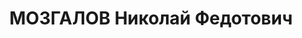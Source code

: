 ---
title: МОЗГАЛОВ Николай Федотович
description: 'Род. в 1888, Муромский р-н, с. Лопатино. Проживал: ст. Муром. Сверловщик

  Арестован 23.08.1936. Приговор: 8 лет лишения свободы'
---